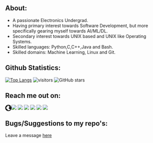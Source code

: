 ## About: 
* A passionate Electronics Undergrad. 
* Having primary interest towards Software Development, but more specifically gearing myself towards AI/ML/DL. 
* Secondary interest towards UNIX based and UNIX like Operating Systems. 
* Skilled languages: Python,C,C++,Java and Bash. 
* Skilled domains: Machine Learning, Linux and Git. 

## Github Statistics: 
[![Top Langs](https://github-readme-stats.vercel.app/api/top-langs/?username=ToastCoder&layout=compact&theme=dark)](https://github.com/ToastCoder/) 
![visitors](https://visitor-badge.laobi.icu/badge?page_id=ToastCoder.visitor-badge) 
![GitHub stars](https://img.shields.io/github/stars/ToastCoder/ToastCoder?style=social) 

## Reach me out on: 
[<img align="left"  width="20px" src="https://raw.githubusercontent.com/iconic/open-iconic/master/svg/globe.svg" />][website]
[<img align="left"  width="20px" src="https://cdn.jsdelivr.net/npm/simple-icons@v3/icons/hackerrank.svg" />][hackerrank]
[<img align="left"  width="20px" src="https://cdn.jsdelivr.net/npm/simple-icons@v3/icons/linkedin.svg" />][linkedin]
[<img align="left" width="20px" src="https://cdn.jsdelivr.net/npm/simple-icons@3.4.0/icons/gmail.svg" />][mail]
[<img align="left" width="20px" src="https://cdn.jsdelivr.net/npm/simple-icons@3.4.0/icons/github.svg" />][github]
[<img align="left" width="20px" src="https://cdn.jsdelivr.net/npm/simple-icons@3.4.0/icons/stackoverflow.svg" />][stackoverflow]
[<img align="left" width="20px" src="https://cdn.jsdelivr.net/npm/simple-icons@v3/icons/pypi.svg" />][pypi]

<br />

## Bugs/Suggestions to my repo's: 
Leave a message [here](https://t.me/ToastCoder)

[stackoverflow]:https://stackoverflow.com/users/13433089/vicky/
[website]: https://toastcoder.github.io/
[hackerrank]:https://hackerrank.com/ToastCoder/
[linkedin]: https://www.linkedin.com/in/ToastCoder/
[github]: https://github.com/ToastCoder/
[mail]: mailto:vicky.pcbasic@gmail.com
[pypi]:https://pypi.org/user/ToastCoder/
